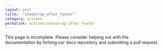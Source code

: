 ```yaml
---
layout: post
title:  "shoestrap_after_footer"
category: actions
permalink: actions/shoestrap_after_footer
---
```


This page is incomplete. Please consider helping out with the documentation by forking our docs repository and submitting a pull request.